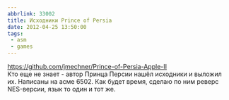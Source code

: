 ```yaml
---
abbrlink: 33002
title: Исходники Prince of Persia
date: 2012-04-25 13:50:00
tags:
 - asm
 - games
---
```

<https://github.com/jmechner/Prince-of-Persia-Apple-II>  
Кто еще не знает - автор Принца Персии нашёл исходники и выложил их. Написаны на асме 6502. Как будет время, сделаю по ним реверс NES-версии, язык то один и тот же.